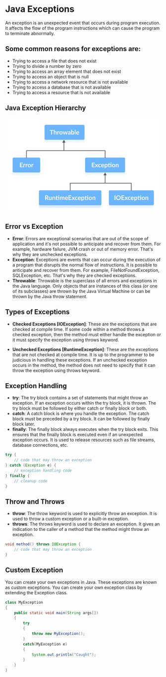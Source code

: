 # Java Exceptions

An exception is an unexpected event that occurs during program execution. It affects the flow of the program instructions which can cause the program to terminate abnormally.

## Some common reasons for exceptions are:
- Trying to access a file that does not exist
- Trying to divide a number by zero
- Trying to access an array element that does not exist
- Trying to access an object that is null
- Trying to access a network resource that is not available
- Trying to access a database that is not available
- Trying to access a resource that is not available

## Java Exception Hierarchy
![Excepiton Hierarchy](image.png)

## Error vs Exception
- **Error**: Errors are exceptional scenarios that are out of the scope of application and it's not possible to anticipate and recover from them. For example, hardware failure, JVM crash or out of memory error. That's why they are unchecked exceptions.
- **Exception**: Exceptions are events that can occur during the execution of a program that disrupts the normal flow of instructions. It is possible to anticipate and recover from them. For example, FileNotFoundException, SQLException, etc. That's why they are checked exceptions.
- **Throwable**: Throwable is the superclass of all errors and exceptions in the Java language. Only objects that are instances of this class (or one of its subclasses) are thrown by the Java Virtual Machine or can be thrown by the Java throw statement.

## Types of Exceptions
- **Checked Exceptions [IOException]**: These are the exceptions that are checked at compile time. If some code within a method throws a checked exception, then the method must either handle the exception or it must specify the exception using throws keyword.


- **Unchecked Exceptions [RuntimeException]**: These are the exceptions that are not checked at compile time. It is up to the programmer to be judicious in handling these exceptions. If an unchecked exception occurs in the method, the method does not need to specify that it can throw the exception using throws keyword.


## Exception Handling
- **try**: The try block contains a set of statements that might throw an exception. If an exception occurs within the try block, it is thrown. The try block must be followed by either catch or finally block or both.
- **catch**: A catch block is where you handle the exception. The catch block must be preceded by a try block. It can be followed by finally block later.
- **finally**: The finally block always executes when the try block exits. This ensures that the finally block is executed even if an unexpected exception occurs. It is used to release resources such as file streams, database connections, etc.

```java
try {
    // code that may throw an exception
} catch (Exception e) {
    // exception handling code
} finally {
    // cleanup code
}
```

## Throw and Throws
- **throw**: The throw keyword is used to explicitly throw an exception. It is used to throw a custom exception or a built-in exception.
- **throws**: The throws keyword is used to declare an exception. It gives an indication to the caller of a method that the method might throw an exception.

```java
void method() throws IOException {
    // code that may throw an exception
}
```

## Custom Exception
You can create your own exceptions in Java. These exceptions are known as custom exceptions. You can create your own exception class by extending the Exception class.

```java
class MyException
{
    public static void main(String args[])
    {
        try
        {
            throw new MyException();
        }
        catch(MyException e)
        {
            System.out.println("Caught");
        }
    }
}
```